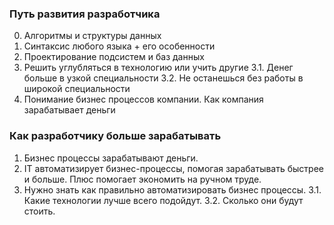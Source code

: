 ### Путь развития разработчика
  0. Алгоритмы и структуры данных
  1. Синтаксис любого языка + его особенности
  2. Проектирование подсистем и баз данных
  3. Решить углубляться в технологию или учить другие
    3.1. Денег больше в узкой специальности
    3.2. Не останешься без работы в широкой специальности
  4. Понимание бизнес процессов компании. Как компания зарабатывает деньги

### Как разработчику больше зарабатывать
1. Бизнес процессы зарабатывают деньги.
2. IT автоматизирует бизнес-процессы, помогая зарабатывать быстрее и больше. Плюс помогает экономить на ручном труде.
3. Нужно знать как правильно автоматизировать бизнес процессы. 
  3.1. Какие технологии лучше всего подойдут. 
  3.2. Сколько они будут стоить.

